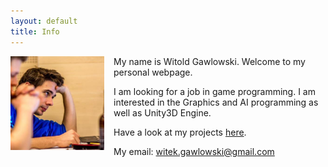 ```yaml
---
layout: default
title: Info
---
```



<img style="float: left; margin-right: 15px; width: 150px; height: 150px;" src="/images/photo.jpg">

My name is Witold Gawlowski. Welcome to my personal webpage.  

I am looking for a job in game programming. I am interested in the Graphics and AI programming as well as Unity3D Engine.

Have a look at my projects [here](/projects.html).  

My email:  witek.gawlowski@gmail.com
